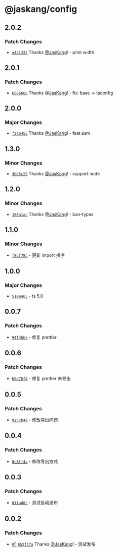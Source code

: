 # @jaskang/config

## 2.0.2

### Patch Changes

- [`e4a1335`](https://github.com/JasKang/config/commit/e4a133548e37cda38800a8d09d4ca2659ae1d91d) Thanks [@JasKang](https://github.com/JasKang)! - print width

## 2.0.1

### Patch Changes

- [`6586666`](https://github.com/JasKang/config/commit/658666697c370df9b0349d7071de49020c457705) Thanks [@JasKang](https://github.com/JasKang)! - fix: base -> tsconfig

## 2.0.0

### Major Changes

- [`f2ab455`](https://github.com/JasKang/config/commit/f2ab45502df09519d097c691c384e5601813d803) Thanks [@JasKang](https://github.com/JasKang)! - feat esm

## 1.3.0

### Minor Changes

- [`3bb5c25`](https://github.com/JasKang/config/commit/3bb5c25cfced76118c5eb2fe1fcbad5cdb309d62) Thanks [@JasKang](https://github.com/JasKang)! - support node

## 1.2.0

### Minor Changes

- [`168a1ac`](https://github.com/JasKang/config/commit/168a1ac4b2e1b7293cab3efe23815b5ec3d635b9) Thanks [@JasKang](https://github.com/JasKang)! - ban-types

## 1.1.0

### Minor Changes

- [`f8cf78c`](https://github.com/JasKang/config/commit/f8cf78c12c3ecd2be727dd3b148fb8b8d2cf9d53) - 更新 import 排序

## 1.0.0

### Major Changes

- [`510ea65`](https://github.com/JasKang/config/commit/510ea65731c7de3db6027c9d93ac11fbc3253fde) - ts 5.0

## 0.0.7

### Patch Changes

- [`94f3bba`](https://github.com/JasKang/config/commit/94f3bba07337e0c44e8806d44af3fd91e248c3ed) - 修复 prettier

## 0.0.6

### Patch Changes

- [`b9d78f4`](https://github.com/JasKang/config/commit/b9d78f41da85c8eed4732701358825289a40342f) - 修复 prettier 未导出

## 0.0.5

### Patch Changes

- [`025cb48`](https://github.com/JasKang/config/commit/025cb484651074003705649fc08ec2c856b18296) - 修改导出问题

## 0.0.4

### Patch Changes

- [`8c8ff4a`](https://github.com/JasKang/config/commit/8c8ff4a4fccbaade67a476ded0bab267ea0151bf) - 修改导出方式

## 0.0.3

### Patch Changes

- [`811ad8c`](https://github.com/JasKang/config/commit/811ad8c0d1fa81cf1e55437cd9da706e9517267c) - 测试自动发布

## 0.0.2

### Patch Changes

- [#1](https://github.com/JasKang/config/pull/1) [`652f17a`](https://github.com/JasKang/config/commit/652f17a4b11a0e5f4b8e729615cd6bef1b656c3a) Thanks [@JasKang](https://github.com/JasKang)! - 测试发布
